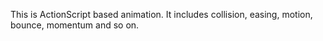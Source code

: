 This is ActionScript based animation. It includes collision, easing, motion, bounce, momentum and so on.
